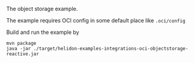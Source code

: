 The object storage example.

The example requires OCI config in some default place like ``.oci/config``

Build and run the example by
```shell
mvn package
java -jar ./target/helidon-examples-integrations-oci-objectstorage-reactive.jar
```  